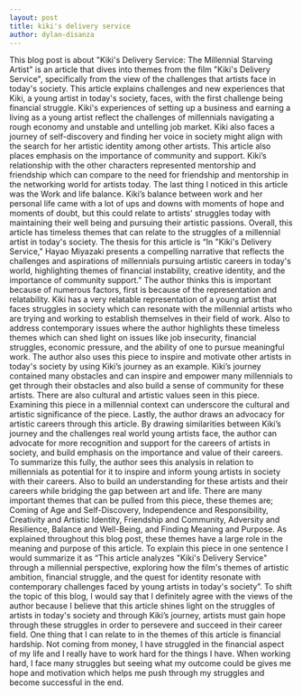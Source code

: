 ```yaml
---
layout: post
title: kiki's delivery service
author: dylan-disanza
---
```


This blog post is about "Kiki's Delivery Service: The Millennial Starving Artist" is an article that dives into themes from the film "Kiki's Delivery Service", specifically from the view of the challenges that artists face in today's society. This article explains challenges and new experiences that Kiki, a young artist in today's society, faces, with the first challenge being financial struggle. Kiki's experiences of setting up a business and earning a living as a young artist reflect the challenges of millennials navigating a rough economy and unstable and untelling job market. Kiki also faces a journey of self-discovery and finding her voice in society might align with the search for her artistic identity among other artists. This article also places emphasis on the importance of community and support. Kiki’s relationship with the other characters represented mentorship and friendship which can compare to the need for friendship and mentorship in the networking world for artists today. The last thing I noticed in this article was the Work and life balance. Kiki’s balance between work and her personal life came with a lot of ups and downs with moments of hope and moments of doubt, but this could relate to artists' struggles today with maintaining their well being and pursuing their artistic passions. Overall, this article has timeless themes that can relate to the struggles of a millennial artist in today's society. The thesis for this article is “In "Kiki's Delivery Service," Hayao Miyazaki presents a compelling narrative that reflects the challenges and aspirations of millennials pursuing artistic careers in today's world, highlighting themes of financial instability, creative identity, and the importance of community support.” The author thinks this is important because of numerous factors, first is because of the representation and relatability. Kiki has a very relatable representation of a young artist that faces struggles in society which can resonate with the millennial artists who are trying and working to establish themselves in their field of work. Also to address contemporary issues where the author highlights these timeless themes which can shed light on issues like job insecurity, financial struggles, economic pressure, and the ability of one to pursue meaningful work. The author also uses this piece to inspire and motivate other artists in today's society by using Kiki’s journey as an example. Kiki’s journey contained many obstacles and can inspire and empower many millennials to get through their obstacles and also build a sense of community for these artists. There are also cultural and artistic values seen in this piece. Examining this piece in a millennial context can underscore the cultural and artistic significance of the piece. Lastly, the author draws an advocacy for artistic careers through this article. By drawing similarities between Kiki’s journey and the challenges real world young artists face, the author can advocate for more recognition and support for the careers of artists in society, and build emphasis on the importance and value of their careers. To summarize this fully, the author sees this analysis in relation to millennials as potential for it to inspire and inform young artists in society with their careers. Also to build an understanding for these artists and their careers while bridging the gap between art and life. There are many important themes that can be pulled from this piece, these themes are; Coming of Age and Self-Discovery, Independence and Responsibility, Creativity and Artistic Identity, Friendship and Community, Adversity and Resilience, Balance and Well-Being, and Finding Meaning and Purpose. As explained throughout this blog post, these themes have a large role in the meaning and purpose of this article. To explain this piece in one sentence I would summarize it as “This article analyzes "Kiki's Delivery Service" through a millennial perspective, exploring how the film's themes of artistic ambition, financial struggle, and the quest for identity resonate with contemporary challenges faced by young artists in today's society”. To shift the topic of this blog, I would say that I definitely agree with the views of the author because I believe that this article shines light on the struggles of artists in today's society and through Kiki’s journey, artists must gain hope through these struggles in order to persevere and succeed in their career field. One thing that I can relate to in the themes of this article is financial hardship. Not coming from money, I have struggled in the financial aspect of my life and I really have to work hard for the things I have. When working hard, I face many struggles but seeing what my outcome could be gives me hope and motivation which helps me push through my struggles and become successful in the end. 
